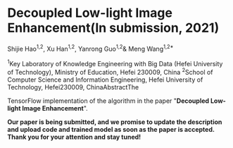 # Decoupled Low-light Image Enhancement(In submission, 2021)

Shijie Hao<sup>1,2</sup>, Xu Han<sup>1,2</sup>, Yanrong Guo<sup>1,2</sup>& Meng Wang<sup>1,2*</sup>

<sup>1</sup>Key Laboratory of Knowledge Engineering with Big Data (Hefei University of Technology), Ministry of Education, Hefei 230009, China
<sup>2</sup>School of Computer Science and Information Engineering, Hefei University of Technology, Hefei230009, ChinaAbstractThe

TensorFlow implementation of the algorithm in the paper "**Decoupled Low-light Image Enhancement**".

**Our paper is being submitted, and we promise to update the description and upload code and trained model as soon as the paper is accepted. Thank you for your attention and stay tuned!**
